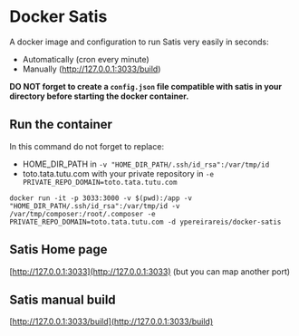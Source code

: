 # Docker Satis

A docker image and configuration to run Satis very easily in seconds:

* Automatically (cron every minute)
* Manually (http://127.0.0.1:3033/build)

**DO NOT forget to create a `config.json` file compatible with satis in your directory before starting the docker container.**

## Run the container

In this command do not forget to replace:

* HOME_DIR_PATH in `-v "HOME_DIR_PATH/.ssh/id_rsa":/var/tmp/id`
* toto.tata.tutu.com with your private repository in `-e PRIVATE_REPO_DOMAIN=toto.tata.tutu.com`

```
docker run -it -p 3033:3000 -v $(pwd):/app -v "HOME_DIR_PATH/.ssh/id_rsa":/var/tmp/id -v /var/tmp/composer:/root/.composer -e PRIVATE_REPO_DOMAIN=toto.tata.tutu.com -d ypereirareis/docker-satis
```

## Satis Home page

[http://127.0.0.1:3033](http://127.0.0.1:3033) (but you can map another port)

## Satis manual build

[http://127.0.0.1:3033/build](http://127.0.0.1:3033/build)
